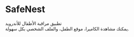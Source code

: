 # SafeNest
تطبيق مراقبة الأطفال للأندرويد  
يمكنك مشاهدة الكاميرا، موقع الطفل، والملف الشخصي بكل سهولة.
